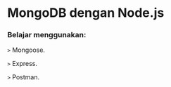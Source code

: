 # MongoDB dengan Node.js



### Belajar menggunakan: 

```>``` Mongoose.

```>``` Express.

```>``` Postman.



